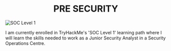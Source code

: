 <h1 align="center">PRE SECURITY
</h1>

![SOC Level 1](https://assets.tryhackme.com/img/paths/SOCL1.svg)

I am currently enrolled in TryHackMe's 'SOC Level 1' learning path where I will learn the skills needed to work as a Junior Security Analyst in a Security Operations Centre.
